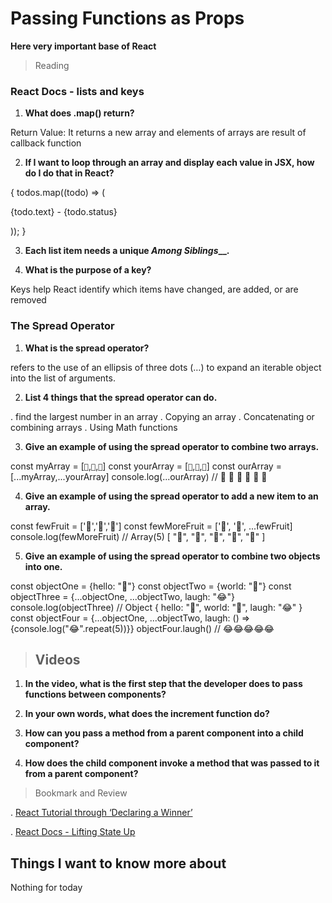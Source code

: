 # Passing Functions as Props


**Here very important base of React**


> Reading

### React Docs - lists and keys

1. **What does .map() return?**

Return Value: It returns a new array and elements of arrays are result of callback function

2. **If I want to loop through an array and display each value in JSX, how do I do that in React?**

{
  todos.map((todo) => (
    <p key={todo.id}>
      {todo.text} - {todo.status}
    </p>
  ));
}


3. **Each list item needs a unique _Among Siblings___.**


4. **What is the purpose of a key?**

Keys help React identify which items have changed, are added, or are removed

### The Spread Operator

1. **What is the spread operator?**

refers to the use of an ellipsis of three dots (…) to expand an iterable object into the list of arguments.

2. **List 4 things that the spread operator can do.**

. find the largest number in an array
. Copying an array
. Concatenating or combining arrays
. Using Math functions

3. **Give an example of using the spread operator to combine two arrays.**

const myArray = [`🤪`,`🐻`,`🎌`]
const yourArray = [`🙂`,`🤗`,`🤩`]
const ourArray = [...myArray,...yourArray]
console.log(...ourArray) // 🤪 🐻 🎌 🙂 🤗 🤩


4. **Give an example of using the spread operator to add a new item to an array.**

const fewFruit = ['🍏','🍊','🍌']
const fewMoreFruit = ['🍉', '🍍', ...fewFruit]
console.log(fewMoreFruit) //  Array(5) [ "🍉", "🍍", "🍏", "🍊", "🍌" ]


5. **Give an example of using the spread operator to combine two objects into one.**

const objectOne = {hello: "🤪"}
const objectTwo = {world: "🐻"}
const objectThree = {...objectOne, ...objectTwo, laugh: "😂"}
console.log(objectThree) // Object { hello: "🤪", world: "🐻", laugh: "😂" }
const objectFour = {...objectOne, ...objectTwo, laugh: () => {console.log("😂".repeat(5))}}
objectFour.laugh() // 😂😂😂😂😂


> ## Videos

1. **In the video, what is the first step that the developer does to pass functions between components?**


2. **In your own words, what does the increment function do?**


3. **How can you pass a method from a parent component into a child component?**


4. **How does the child component invoke a method that was passed to it from a parent component?**


> Bookmark and Review

. [React Tutorial through ‘Declaring a Winner’](https://reactjs.org/tutorial/tutorial.html)

. [React Docs - Lifting State Up](https://reactjs.org/docs/lifting-state-up.html)


## Things I want to know more about

Nothing for today

